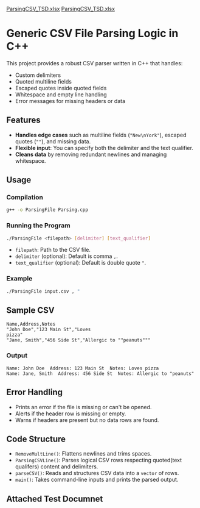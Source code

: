 [ParsingCSV_TSD.xlsx](https://github.com/user-attachments/files/20033540/ParsingCSV_TSD.xlsx)
[ParsingCSV_TSD.xlsx](https://github.com/user-attachments/files/20033539/ParsingCSV_TSD.xlsx)
# Generic CSV File Parsing Logic in C++

This project provides a robust CSV parser written in C++ that handles:

- Custom delimiters
- Quoted multiline fields
- Escaped quotes inside quoted fields
- Whitespace and empty line handling
- Error messages for missing headers or data

## Features

- **Handles edge cases** such as multiline fields (`"New\nYork"`), escaped quotes (`""`), and missing data.
- **Flexible input**: You can specify both the delimiter and the text qualifier.
- **Cleans data** by removing redundant newlines and managing whitespace.

## Usage

### Compilation

```bash
g++ -o ParsingFile Parsing.cpp
```

### Running the Program

```bash
./ParsingFile <filepath> [delimiter] [text_qualifier]
```

- `filepath`: Path to the CSV file.
- `delimiter` (optional): Default is comma `,`.
- `text_qualifier` (optional): Default is double quote `"`.

### Example

```bash
./ParsingFile input.csv , "
```

## Sample CSV

```
Name,Address,Notes
"John Doe","123 Main St","Loves
pizza"
"Jane, Smith","456 Side St","Allergic to ""peanuts"""
```

### Output

```
Name: John Doe  Address: 123 Main St  Notes: Loves pizza
Name: Jane, Smith  Address: 456 Side St  Notes: Allergic to "peanuts"
```

## Error Handling

- Prints an error if the file is missing or can't be opened.
- Alerts if the header row is missing or empty.
- Warns if headers are present but no data rows are found.

## Code Structure

- `RemoveMultLine()`: Flattens newlines and trims spaces.
- `ParsingCSVLine()`: Parses logical CSV rows respecting quoted(text qualifers) content and delimiters.
- `parseCSV()`: Reads and structures CSV data into a `vector` of rows.
- `main()`: Takes command-line inputs and prints the parsed output.

## Attached Test Documnet
